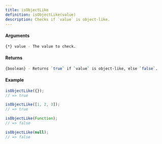 ```yaml
---
title: isObjectLike
definition: isObjectLike(value)
description: Checks if `value` is object-like.
---
```



#### Arguments


```bash
{*} value - The value to check.
```


#### Returns


```bash
{boolean} - Returns `true` if `value` is object-like, else `false`.
```


#### Example


```ts
isObjectLike({});
// => true

isObjectLike([1, 2, 3]);
// => true

isObjectLike(Function);
// => false

isObjectLike(null);
// => false
```